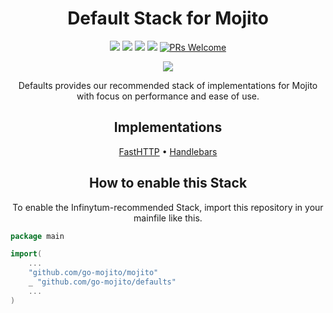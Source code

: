 <h1 align="center"><strong>Default Stack for Mojito</strong></h1>
<p align="center">
    <a href="https://goreportcard.com/report/github.com/go-mojito/defaults" alt="Go Report Card">
        <img src="https://goreportcard.com/badge/github.com/go-mojito/defaults" /></a>
	<a href="https://github.com/go-mojito/defaults" alt="Go Version">
        <img src="https://img.shields.io/github/go-mod/go-version/go-mojito/defaults.svg" /></a>
	<a href="https://godoc.org/github.com/go-mojito/defaults" alt="GoDoc reference">
        <img src="https://img.shields.io/badge/godoc-reference-blue.svg"/></a>
	<a href="https://github.com/go-mojito/defaults/blob/main/LICENSE" alt="Licence">
        <img src="https://img.shields.io/github/license/Ileriayo/markdown-badges?style=flat-square" /></a>
	<a href="https://makeapullrequest.com">
        <img src="https://img.shields.io/badge/PRs-welcome-brightgreen.svg?style=flat-square" alt="PRs Welcome"></a>
</p>
<p align="center">
    <a href="https://go.dev/" alt="Made with Go">
        <img src="https://ForTheBadge.com/images/badges/made-with-go.svg" /></a>
		
</p>
<p align="center">
Defaults provides our recommended stack of implementations for Mojito with focus on performance and ease of use.
</p>

</p>

<h2 align="center"><strong>Implementations</strong></h2>
<p align="center"><a href="https://github.com/go-mojito/router-fasthttp">FastHTTP</a> &bullet; <a href="https://github.com/go-mojito/handlebars">Handlebars</a></p>

<h2 align="center"><strong>How to enable this Stack</strong></h2>
<p align="center">To enable the Infinytum-recommended Stack, import this repository in your mainfile like this.</p>

```go
package main

import(
    ...
    "github.com/go-mojito/mojito"
    _ "github.com/go-mojito/defaults"
    ...
)
```
